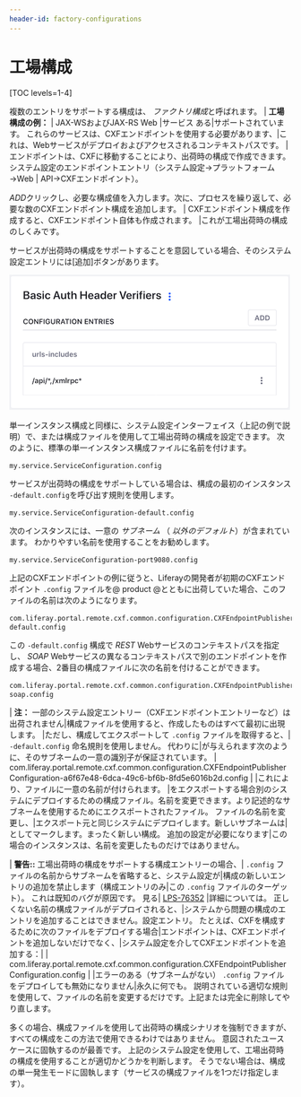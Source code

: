 ```yaml
---
header-id: factory-configurations
---
```


# 工場構成

[TOC levels=1-4]

複数のエントリをサポートする構成は、 *ファクトリ構成*と呼ばれます。
| **工場構成の例：** | JAX-WSおよびJAX-RS Web |サービス<!--(/docs/7-1/tutorials/-/knowledge_base/t/jax-ws-and-jax-rs)--> ある|サポートされています。 これらのサービスは、CXFエンドポイントを使用する必要があります<!--
| (/docs/7-1/tutorials/-/knowledge_base/t/jax-ws-and-jax-rs#cxf-endpoints)-->、|これは、Webサービスがデプロイおよびアクセスされるコンテキストパスです。 |エンドポイントは、CXFに移動することにより、出荷時の構成で作成できます。システム設定のエンドポイントエントリ（システム設定→プラットフォーム→Web | API→CXFエンドポイント）。 

*ADD*クリックし、必要な構成値を入力します。次に、プロセスを繰り返して、必要な数のCXFエンドポイント構成を追加します。 | CXFエンドポイント構成を作成すると、CXFエンドポイント自体も作成されます。 |これが工場出荷時の構成のしくみです。

サービスが出荷時の構成をサポートすることを意図している場合、そのシステム設定エントリには[追加]ボタンがあります。

![図1：システム設定エントリに[追加]ボタンがある場合、工場出荷時の構成に適しています。](../../../../images/factory-configuration-entry.png)

単一インスタンス構成と同様に、システム設定インターフェイス（上記の例で説明）で、または構成ファイルを使用して工場出荷時の構成を設定できます。 次のように、標準の単一インスタンス構成ファイルに名前を付けます。

    my.service.ServiceConfiguration.config

サービスが出荷時の構成をサポートしている場合は、構成の最初のインスタンス `-default.config`を呼び出す規則を使用します。

    my.service.ServiceConfiguration-default.config

次のインスタンスには、一意の *サブネーム* （ *以外のデフォルト*）が含まれています。 わかりやすい名前を使用することをお勧めします。

    my.service.ServiceConfiguration-port9080.config

上記のCXFエンドポイントの例に従うと、Liferayの開発者が初期のCXFエンドポイント `.config` ファイルを@ product @とともに出荷していた場合、このファイルの名前は次のようになります。

    com.liferay.portal.remote.cxf.common.configuration.CXFEndpointPublisherConfiguration-default.config

この `-default.config` 構成で *REST* Webサービスのコンテキストパスを指定し、 *SOAP* Webサービスの異なるコンテキストパスで別のエンドポイントを作成する場合、2番目の構成ファイルに次の名前を付けることができます。

    com.liferay.portal.remote.cxf.common.configuration.CXFEndpointPublisherConfiguration-soap.config

| **注：** 一部のシステム設定エントリー（CXFエンドポイントエントリーなど）は出荷されません|構成ファイルを使用すると、作成したものはすべて最初に出現します。 |ただし、構成してエクスポートして `.config` ファイルを取得すると、| `-default.config` 命名規則を使用しません。 代わりに|が与えられます次のように、そのサブネームの一意の識別子が保証されています。 | com.liferay.portal.remote.cxf.common.configuration.CXFEndpointPublisherConfiguration-a6f67e48-6dca-49c6-bf6b-8fd5e6016b2d.config | |これにより、ファイルに一意の名前が付けられます。 |をエクスポートする場合別のシステムにデプロイするための構成ファイル。名前を変更できます。より記述的なサブネームを使用するためにエクスポートされたファイル。 ファイルの名前を変更し、|エクスポート元と同じシステムにデプロイします。新しいサブネームは|としてマークします。まったく新しい構成。 追加の設定が必要になります|この場合のインスタンスは、名前を変更したものだけではありません。

| **警告::** 工場出荷時の構成をサポートする構成エントリーの場合、| `.config` ファイルの名前からサブネームを省略すると、システム設定が|構成の新しいエントリの追加を禁止します（構成エントリのみ|この `.config` ファイルのターゲット）。 これは既知のバグが原因です。 見る| [LPS-76352](https://issues.liferay.com/browse/LPS-76352) |詳細については。 正しくない名前の構成ファイルがデプロイされると、|システムから問題の構成のエントリを追加することはできません。設定エントリ。 たとえば、CXFを構成するために次のファイルをデプロイする場合|エンドポイントは、CXFエンドポイントを追加しないだけでなく、|システム設定を介してCXFエンドポイントを追加する：| | com.liferay.portal.remote.cxf.common.configuration.CXFEndpointPublisherConfiguration.config | |エラーのある（サブネームがない） `.config` ファイルをデプロイしても無効になりません|永久に何でも。 説明されている適切な規則を使用して、ファイルの名前を変更するだけです。上記または完全に削除してやり直します。

多くの場合、構成ファイルを使用して出荷時の構成シナリオを強制できますが、すべての構成をこの方法で使用できるわけではありません。 意図されたユースケースに固執するのが最善です。 上記のシステム設定を使用して、工場出荷時の構成を使用することが適切かどうかを判断します。 そうでない場合は、構成の単一発生モードに固執します（サービスの構成ファイルを1つだけ指定します）。
